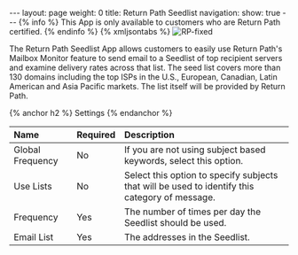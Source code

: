 --- layout: page weight: 0 title: Return Path Seedlist navigation: show:
true --- {% info %} This App is only available to customers who are
Return Path certified. {% endinfo %} {% xmljsontabs %}
![]({{root_url}}/images/return_path_seedlist.png "RP-fixed")

The Return Path Seedlist App allows customers to easily use Return
Path's Mailbox Monitor feature to send email to a Seedlist of top
recipient servers and examine delivery rates across that list. The seed
list covers more than 130 domains including the top ISPs in the U.S.,
European, Canadian, Latin American and Asia Pacific markets. The list
itself will be provided by Return Path.

{% anchor h2 %} Settings {% endanchor %}

<table>
<thead>
<tr class="header">
<th align="left">Name</th>
<th align="left">Required</th>
<th align="left">Description</th>
</tr>
</thead>
<tbody>
<tr class="odd">
<td align="left">Global Frequency</td>
<td align="left">No</td>
<td align="left">If you are not using subject based keywords, select this option.</td>
</tr>
<tr class="even">
<td align="left">Use Lists</td>
<td align="left">No</td>
<td align="left">Select this option to specify subjects that will be used to identify this category of message.</td>
</tr>
<tr class="odd">
<td align="left">Frequency</td>
<td align="left">Yes</td>
<td align="left">The number of times per day the Seedlist should be used.</td>
</tr>
<tr class="even">
<td align="left">Email List</td>
<td align="left">Yes</td>
<td align="left">The addresses in the Seedlist.</td>
</tr>
</tbody>
</table>


